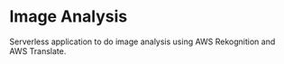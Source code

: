 # Image Analysis

Serverless application to do image analysis using AWS Rekognition and AWS Translate.
